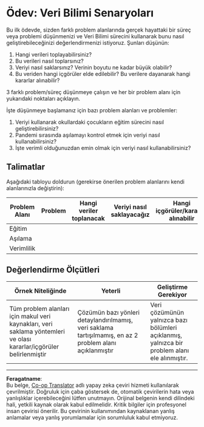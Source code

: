 <!--
CO_OP_TRANSLATOR_METADATA:
{
  "original_hash": "4e0f1773b9bee1be3b28f9fe2c71b3de",
  "translation_date": "2025-08-28T11:24:24+00:00",
  "source_file": "1-Introduction/01-defining-data-science/assignment.md",
  "language_code": "tr"
}
-->
# Ödev: Veri Bilimi Senaryoları

Bu ilk ödevde, sizden farklı problem alanlarında gerçek hayattaki bir süreç veya problemi düşünmenizi ve Veri Bilimi sürecini kullanarak bunu nasıl geliştirebileceğinizi değerlendirmenizi istiyoruz. Şunları düşünün:

1. Hangi verileri toplayabilirsiniz?
1. Bu verileri nasıl toplarsınız?
1. Veriyi nasıl saklarsınız? Verinin boyutu ne kadar büyük olabilir?
1. Bu veriden hangi içgörüler elde edilebilir? Bu verilere dayanarak hangi kararlar alınabilir?

3 farklı problem/süreç düşünmeye çalışın ve her bir problem alanı için yukarıdaki noktaları açıklayın.

İşte düşünmeye başlamanız için bazı problem alanları ve problemler:

1. Veriyi kullanarak okullardaki çocukların eğitim sürecini nasıl geliştirebilirsiniz?
1. Pandemi sırasında aşılamayı kontrol etmek için veriyi nasıl kullanabilirsiniz?
1. İşte verimli olduğunuzdan emin olmak için veriyi nasıl kullanabilirsiniz?

## Talimatlar

Aşağıdaki tabloyu doldurun (gerekirse önerilen problem alanlarını kendi alanlarınızla değiştirin):

| Problem Alanı | Problem | Hangi veriler toplanacak | Veriyi nasıl saklayacağız | Hangi içgörüler/kararlar alınabilir | 
|---------------|---------|--------------------------|---------------------------|-------------------------------------|
| Eğitim        |         |                          |                           |                                     |
| Aşılama       |         |                          |                           |                                     |
| Verimlilik    |         |                          |                           |                                     |

## Değerlendirme Ölçütleri

Örnek Niteliğinde | Yeterli | Geliştirme Gerekiyor
--- | --- | -- |
Tüm problem alanları için makul veri kaynakları, veri saklama yöntemleri ve olası kararlar/içgörüler belirlenmiştir | Çözümün bazı yönleri detaylandırılmamış, veri saklama tartışılmamış, en az 2 problem alanı açıklanmıştır | Veri çözümünün yalnızca bazı bölümleri açıklanmış, yalnızca bir problem alanı ele alınmıştır.

---

**Feragatname**:  
Bu belge, [Co-op Translator](https://github.com/Azure/co-op-translator) adlı yapay zeka çeviri hizmeti kullanılarak çevrilmiştir. Doğruluk için çaba göstersek de, otomatik çevirilerin hata veya yanlışlıklar içerebileceğini lütfen unutmayın. Orijinal belgenin kendi dilindeki hali, yetkili kaynak olarak kabul edilmelidir. Kritik bilgiler için profesyonel insan çevirisi önerilir. Bu çevirinin kullanımından kaynaklanan yanlış anlamalar veya yanlış yorumlamalar için sorumluluk kabul etmiyoruz.